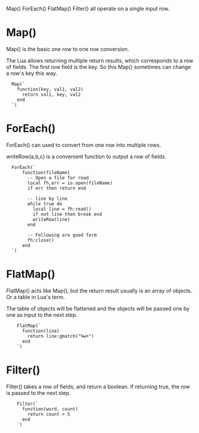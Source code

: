Map() ForEach() FlatMap() Filter() all operate on a single input row.

# Map()
Map() is the basic one row to one row conversion.

The Lua allows returning multiple return results, which corresponds to a row of fields. The first row field is the key. So this Map() sometimes can change a row's key this way.
```
  Map(`
    function(key, val1, val2)
      return val1, key, val2
    end
  `)
```

# ForEach()
ForEach() can used to convert from one row into multiple rows.

writeRow(a,b,c) is a convenient function to output a row of fields.

```
  ForEach(`
      function(fileName)
        -- Open a file for read
        local fh,err = io.open(fileName)
        if err then return end

        -- line by line
        while true do
          local line = fh:read()
          if not line then break end
          writeRow(line)
        end

        -- Following are good form
        fh:close()
      end
  `)
```

# FlatMap()
FlatMap() acts like Map(), but the return result usually is an array of objects. Or a table in Lua's term.

The table of objects will be flattened and the objects will be passed one by one as input to the next step.

```
    FlatMap(`
      function(line)
        return line:gmatch("%w+")
      end
    `)
```

# Filter()
Filter() takes a row of fields, and return a boolean. If returning true, the row is passed to the next step.


```
    Filter(`
      function(word, count)
        return count > 5
      end
    `)
```
